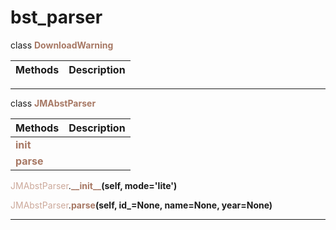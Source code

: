 # bst_parser
class <span style="color:#a77864">**DownloadWarning**</span>


| Methods | Description |
| :------ | :---------- |


******
class <span style="color:#a77864">**JMAbstParser**</span>


| Methods | Description |
| :------ | :---------- |
| <font color="#a77864"> **__init__** </font> |  |
| <font color="#a77864"> **parse** </font> |  |


<span style="color:#cca99b">JMAbstParser</span>.<span style="color:#a77864">**\_\_init\_\_**</span>**(self, mode='lite')**


  
<span style="color:#cca99b">JMAbstParser</span>.<span style="color:#a77864">**parse**</span>**(self, id_=None, name=None, year=None)**


  
******